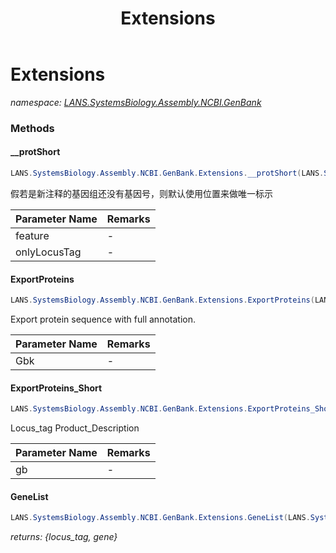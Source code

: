 ﻿---
title: Extensions
---

# Extensions
_namespace: [LANS.SystemsBiology.Assembly.NCBI.GenBank](N-LANS.SystemsBiology.Assembly.NCBI.GenBank.html)_



### Methods

#### __protShort
```csharp
LANS.SystemsBiology.Assembly.NCBI.GenBank.Extensions.__protShort(LANS.SystemsBiology.Assembly.NCBI.GenBank.GBFF.Keywords.FEATURES.Feature,System.Boolean)
```
假若是新注释的基因组还没有基因号，则默认使用位置来做唯一标示

|Parameter Name|Remarks|
|--------------|-------|
|feature|-|
|onlyLocusTag|-|


#### ExportProteins
```csharp
LANS.SystemsBiology.Assembly.NCBI.GenBank.Extensions.ExportProteins(LANS.SystemsBiology.Assembly.NCBI.GenBank.GBFF.File)
```
Export protein sequence with full annotation.

|Parameter Name|Remarks|
|--------------|-------|
|Gbk|-|


#### ExportProteins_Short
```csharp
LANS.SystemsBiology.Assembly.NCBI.GenBank.Extensions.ExportProteins_Short(LANS.SystemsBiology.Assembly.NCBI.GenBank.GBFF.File,System.Boolean)
```
Locus_tag Product_Description

|Parameter Name|Remarks|
|--------------|-------|
|gb|-|


#### GeneList
```csharp
LANS.SystemsBiology.Assembly.NCBI.GenBank.Extensions.GeneList(LANS.SystemsBiology.Assembly.NCBI.GenBank.GBFF.File)
```

_returns: {locus_tag, gene}_




